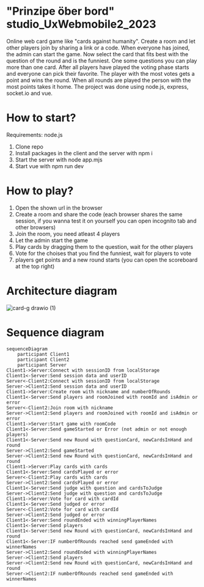 # "Prinzipe öber bord" studio_UxWebmobile2_2023
Online web card game like "cards against humanity". Create a room and let other players join by sharing a link or a code. When everyone has joined, the admin can start the game. Now select the card that fits best with the question of the round and is the funniest. One some questions you can play more than one card. After all players have played the voting phase starts and everyone can pick their favorite. The player with the most votes gets a point and wins the round. When all rounds are played the person with the most points takes it home. The project was done using node.js, express, socket.io and vue. 

# How to start?
Requirements: node.js
1. Clone repo
2. Install packages in the client and the server with npm i
3. Start the server with node app.mjs
4. Start vue with npm run dev

# How to play?
1. Open the shown url in the browser
2. Create a room and share the code
(each browser shares the same session, if you wanna test it on yourself you can open incognito tab and other browsers)
3. Join the room, you need atleast 4 players
4. Let the admin start the game
5. Play cards by dragging them to the question, wait for the other players
6. Vote for the choises that you find the funniest, wait for players to vote
7. players get points and a new round starts (you can open the scoreboard at the top right)

# Architecture diagram
![card-g drawio (1)](https://user-images.githubusercontent.com/91537937/233638252-e47449c5-f55c-4812-a4a3-8e6d3540521c.png)

# Sequence diagram
```mermaid
sequenceDiagram
    participant Client1
    participant Client2
    participant Server
Client1->Server:Connect with sessionID from localStorage
Client1<-Server:Send session data and userID
Server<-Client2:Connect with sessionID from localStorage
Server->Client2:Send session data and userID
Client1->Server:Create room with nickname and numberOfRounds
Client1<-Server:Send players and roomJoined with roomId and isAdmin or error
Server<-Client2:Join room with nickname
Server->Client2:Send players and roomJoined with roomId and isAdmin or error
Client1->Server:Start game with roomCode
Client1<-Server:Send gameStarted or Error (not admin or not enough players)
Client1<-Server:Send new Round with questionCard, newCardsInHand and round
Server->Client2:Send gameStarted
Server->Client2:Send new Round with questionCard, newCardsInHand and round
Client1->Server:Play cards with cards
Client1<-Server:Send cardsPlayed or error
Server<-Client2:Play cards with cards
Server->Client2:Send cardsPlayed or error
Client1<-Server:Send judge with question and cardsToJudge
Server->Client2:Send judge with question and cardsToJudge
Client1->Server:Vote for card with cardId
Client1<-Server:Send judged or error
Server<-Client2:Vote for card with cardId
Server->Client2:Send judged or error
Client1<-Server:Send roundEnded with winningPlayerNames
Client1<-Server:Send players
Client1<-Server:Send new Round with questionCard, newCardsInHand and round
Client1<-Server:IF numberOfRounds reached send gameEnded with winnerNames
Server->Client2:Send roundEnded with winningPlayerNames
Server->Client2:Send players
Server->Client2:Send new Round with questionCard, newCardsInHand and round
Server->Client2:IF numberOfRounds reached send gameEnded with winnerNames
```
